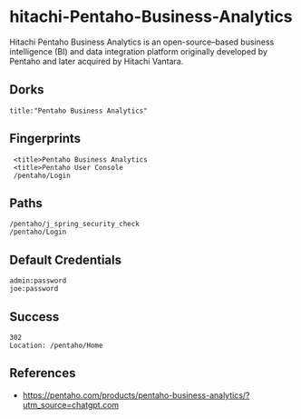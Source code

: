 # hitachi-Pentaho-Business-Analytics
Hitachi Pentaho Business Analytics is an open-source–based business intelligence (BI) and data integration platform originally developed by Pentaho and later acquired by Hitachi Vantara.

## Dorks
```
title:"Pentaho Business Analytics"
```

## Fingerprints
```
 <title>Pentaho Business Analytics
 <title>Pentaho User Console
 /pentaho/Login
```

## Paths
```
/pentaho/j_spring_security_check
/pentaho/Login
```
## Default Credentials
```
admin:password
joe:password
```
## Success
```
302 
Location: /pentaho/Home
```

## References
- https://pentaho.com/products/pentaho-business-analytics/?utm_source=chatgpt.com
